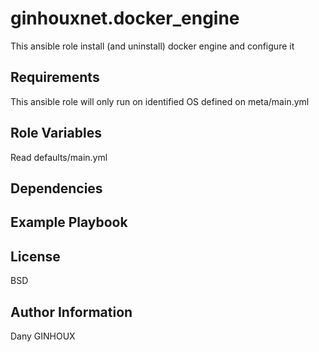 ginhouxnet.docker_engine
=========

This ansible role install (and uninstall) docker engine and configure it


Requirements
------------

This ansible role will only run on identified OS defined on meta/main.yml


Role Variables
--------------

Read defaults/main.yml


Dependencies
------------




Example Playbook
----------------



License
-------

BSD


Author Information
------------------

Dany GINHOUX
